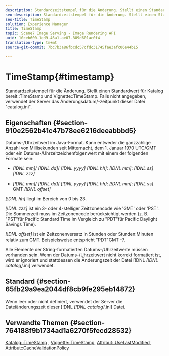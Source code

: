 ```yaml
---
description: Standardzeitstempel für die Änderung. Stellt einen Standardwert für den Katalog TimeStamp und Vignette TimeStamp bereit. Falls nicht angegeben, verwendet der Server das Änderungsdatum/-zeitpunkt dieser Datei "catalog.ini".
seo-description: Standardzeitstempel für die Änderung. Stellt einen Standardwert für den Katalog TimeStamp und Vignette TimeStamp bereit. Falls nicht angegeben, verwendet der Server das Änderungsdatum/-zeitpunkt dieser Datei "catalog.ini".
seo-title: TimeStamp
solution: Experience Manager
title: TimeStamp
topic: Scene7 Image Serving - Image Rendering API
uuid: 10ceb600-1ed9-46a1-ae07-889d601ac0f4
translation-type: tm+mt
source-git-commit: 7bc7b3a86fbcdc57cfdc31745fae3afc06e44b15

---
```



# TimeStamp{#timestamp}

Standardzeitstempel für die Änderung. Stellt einen Standardwert für Katalog bereit::TimeStamp und Vignette::TimeStamp. Falls nicht angegeben, verwendet der Server das Änderungsdatum/-zeitpunkt dieser Datei &quot;catalog.ini&quot;.

## Eigenschaften {#section-910e2562b41c47b78ee6216deeabbbd5}

Datums-/Uhrzeitwert im Java-Format. Kann entweder die ganzzahlige Anzahl von Millisekunden seit Mitternacht, dem 1. Januar 1970 UTC/GMT oder ein Datums-/Uhrzeitzeichenfolgenwert mit einem der folgenden Formate sein:

* *[!DNL mm]*/ *[!DNL dd]*/ *[!DNL yyyy]* *[!DNL hh]*: *[!DNL mm]*: *[!DNL ss]* *[!DNL zzz]*

* *[!DNL mm]*/ *[!DNL dd]*/ *[!DNL yyyy]* *[!DNL hh]*: *[!DNL mm]*: *[!DNL ss]* GMT *[!DNL offset]*

*[!DNL hh]* liegt im Bereich von 0 bis 23.

*[!DNL zzz]* ist ein 3- oder 4-stelliger Zeitzonencode wie &#39;GMT&#39; oder &#39;PST&#39;. Die Sommerzeit muss im Zeitzonencode berücksichtigt werden (z. B. &quot;PST&quot;für Pacific Standard Time im Vergleich zu &quot;PDT&quot;für Pacific Daylight Savings Time).

*[!DNL offset]* ist ein Zeitzonenversatz in Stunden oder Stunden:Minuten relativ zum GMT. Beispielsweise entspricht &quot;PDT&quot;GMT -7.

Alle Elemente der String-formatierten Datums-/Uhrzeitwerte müssen vorhanden sein. Wenn der Datums-/Uhrzeitwert nicht korrekt formatiert ist, wird er ignoriert und stattdessen die Änderungszeit der Datei [!DNL *[!DNL catalog]*.ini] verwendet.

## Standard {#section-65fb29a9ea2044df8cb9fe295eb14872}

Wenn leer oder nicht definiert, verwendet der Server die Dateiänderungszeit dieser [!DNL *[!DNL catalog]*.ini] Datei.

## Verwandte Themen {#section-764188f9b1734ad1a6270f5fecd28532}

[Katalog::TimeStamp](../../../../../ir-api/material-cat/image-rendering-api-ref/c-ir-material-catalog/c-ir-material-data-reference/r-ir-timestamp-dataref.md#reference-6daf7973dc4f4b4e9e8165756db7c319) , [Vignette::TimeStamp](../../../../../ir-api/material-cat/image-rendering-api-ref/c-ir-material-catalog/c-ir-vignette-map-reference/r-ir-timestamp-vignette.md#reference-d57cdd40a6a645d199dbb1d56cc85bc1), [Attribut::UseLastModified](../../../../../ir-api/material-cat/image-rendering-api-ref/c-ir-material-catalog/c-ir-attributes-reference/r-ir-uselastmodified.md#reference-d2ab628c9e004fedbd38324866dbca1d), [Attribut::CacheValidationPolicy](../../../../../ir-api/material-cat/image-rendering-api-ref/c-ir-material-catalog/c-ir-attributes-reference/r-ir-cachevalidationpolicy.md#reference-2d71679733474d8aa116db6ceba87fa4)
